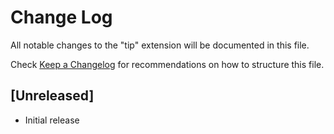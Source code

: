 # Change Log

All notable changes to the "tip" extension will be documented in this file.

Check [Keep a Changelog](http://keepachangelog.com/) for recommendations on how to structure this file.

## [Unreleased]

- Initial release